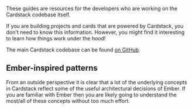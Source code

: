 These guides are resources for the developers who are working on the Cardstack codebase itself.

If you are building projects and cards that are powered by Cardstack, you don't need to know this information. However, you might find it interesting to learn how things work under the hood!

The main Cardstack codebase can be found [on GitHub](https://github.com/cardstack/cardstack).

## Ember-inspired patterns

From an outside perspective it is clear that a lot of the underlying concepts in Cardstack reflect some of the useful architectural decisions of Ember. If you are familiar with Ember then you are likely going to understand the most/all of these concepts without too much effort.
